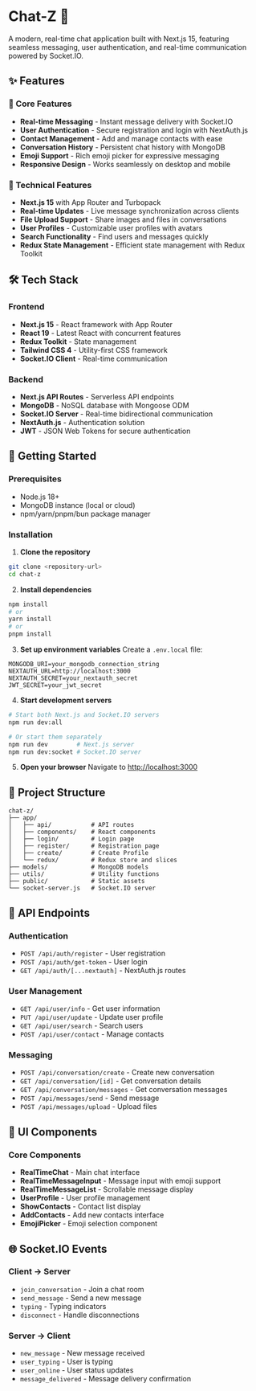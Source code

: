# Chat-Z 🚀

A modern, real-time chat application built with Next.js 15, featuring seamless messaging, user authentication, and real-time communication powered by Socket.IO.

## ✨ Features

### 🎯 Core Features
- **Real-time Messaging** - Instant message delivery with Socket.IO
- **User Authentication** - Secure registration and login with NextAuth.js
- **Contact Management** - Add and manage contacts with ease
- **Conversation History** - Persistent chat history with MongoDB
- **Emoji Support** - Rich emoji picker for expressive messaging
- **Responsive Design** - Works seamlessly on desktop and mobile

### 🔧 Technical Features
- **Next.js 15** with App Router and Turbopack
- **Real-time Updates** - Live message synchronization across clients
- **File Upload Support** - Share images and files in conversations
- **User Profiles** - Customizable user profiles with avatars
- **Search Functionality** - Find users and messages quickly
- **Redux State Management** - Efficient state management with Redux Toolkit

## 🛠️ Tech Stack

### Frontend
- **Next.js 15** - React framework with App Router
- **React 19** - Latest React with concurrent features
- **Redux Toolkit** - State management
- **Tailwind CSS 4** - Utility-first CSS framework
- **Socket.IO Client** - Real-time communication

### Backend
- **Next.js API Routes** - Serverless API endpoints
- **MongoDB** - NoSQL database with Mongoose ODM
- **Socket.IO Server** - Real-time bidirectional communication
- **NextAuth.js** - Authentication solution
- **JWT** - JSON Web Tokens for secure authentication


## 🚀 Getting Started

### Prerequisites
- Node.js 18+ 
- MongoDB instance (local or cloud)
- npm/yarn/pnpm/bun package manager

### Installation

1. **Clone the repository**
```bash
git clone <repository-url>
cd chat-z
```

2. **Install dependencies**
```bash
npm install
# or
yarn install
# or
pnpm install
```

3. **Set up environment variables**
Create a `.env.local` file:
```env
MONGODB_URI=your_mongodb_connection_string
NEXTAUTH_URL=http://localhost:3000
NEXTAUTH_SECRET=your_nextauth_secret
JWT_SECRET=your_jwt_secret
```

4. **Start development servers**
```bash
# Start both Next.js and Socket.IO servers
npm run dev:all

# Or start them separately
npm run dev        # Next.js server
npm run dev:socket # Socket.IO server
```

5. **Open your browser**
Navigate to [http://localhost:3000](http://localhost:3000)

## 📁 Project Structure

```
chat-z/
├── app/
│   ├── api/           # API routes
│   ├── components/    # React components
│   ├── login/         # Login page
│   ├── register/      # Registration page
│   ├── create/        # Create Profile
│   └── redux/         # Redux store and slices
├── models/            # MongoDB models
├── utils/             # Utility functions
├── public/            # Static assets
└── socket-server.js   # Socket.IO server
```

## 🔌 API Endpoints

### Authentication
- `POST /api/auth/register` - User registration
- `POST /api/auth/get-token` - User login
- `GET /api/auth/[...nextauth]` - NextAuth.js routes

### User Management
- `GET /api/user/info` - Get user information
- `PUT /api/user/update` - Update user profile
- `GET /api/user/search` - Search users
- `POST /api/user/contact` - Manage contacts

### Messaging
- `POST /api/conversation/create` - Create new conversation
- `GET /api/conversation/[id]` - Get conversation details
- `GET /api/conversation/messages` - Get conversation messages
- `POST /api/messages/send` - Send message
- `POST /api/messages/upload` - Upload files

## 🎨 UI Components

### Core Components
- **RealTimeChat** - Main chat interface
- **RealTimeMessageInput** - Message input with emoji support
- **RealTimeMessageList** - Scrollable message display
- **UserProfile** - User profile management
- **ShowContacts** - Contact list display
- **AddContacts** - Add new contacts interface
- **EmojiPicker** - Emoji selection component

## 🌐 Socket.IO Events

### Client → Server
- `join_conversation` - Join a chat room
- `send_message` - Send a new message
- `typing` - Typing indicators
- `disconnect` - Handle disconnections

### Server → Client
- `new_message` - New message received
- `user_typing` - User is typing
- `user_online` - User status updates
- `message_delivered` - Message delivery confirmation


